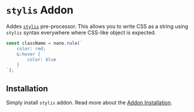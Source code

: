 # `stylis` Addon

Addes [`stylis`](https://github.com/thysultan/stylis.js) pre-processor. This allows you
to write CSS as a string using `stylis` syntax everywhere where CSS-like object is expected.

```js
const className = nano.rule(`
    color: red;
    &:hover {
        color: blue
    }
`);
```


## Installation

Simply install `stylis` addon. Read more about the [Addon Installation](./Addons.md#addon-installation).
